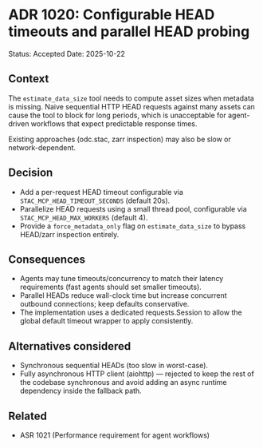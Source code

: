 # ADR 1020: Configurable HEAD timeouts and parallel HEAD probing

Status: Accepted
Date: 2025-10-22

## Context

The `estimate_data_size` tool needs to compute asset sizes when metadata is missing. Naive sequential HTTP HEAD requests against many assets can cause the tool to block for long periods, which is unacceptable for agent-driven workflows that expect predictable response times.

Existing approaches (odc.stac, zarr inspection) may also be slow or network-dependent.

## Decision

- Add a per-request HEAD timeout configurable via `STAC_MCP_HEAD_TIMEOUT_SECONDS` (default 20s).
- Parallelize HEAD requests using a small thread pool, configurable via `STAC_MCP_HEAD_MAX_WORKERS` (default 4).
- Provide a `force_metadata_only` flag on `estimate_data_size` to bypass HEAD/zarr inspection entirely.

## Consequences

- Agents may tune timeouts/concurrency to match their latency requirements (fast agents should set smaller timeouts).
- Parallel HEADs reduce wall-clock time but increase concurrent outbound connections; keep defaults conservative.
- The implementation uses a dedicated requests.Session to allow the global default timeout wrapper to apply consistently.

## Alternatives considered

- Synchronous sequential HEADs (too slow in worst-case). 
- Fully asynchronous HTTP client (aiohttp) — rejected to keep the rest of the codebase synchronous and avoid adding an async runtime dependency inside the fallback path.

## Related

- ASR 1021 (Performance requirement for agent workflows)
